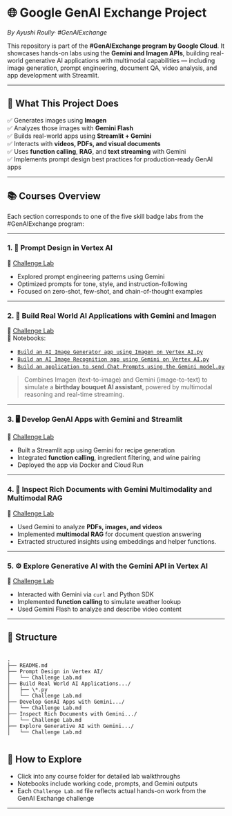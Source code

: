 # 🌐 Google GenAI Exchange Project  
*By Ayushi Roully· #GenAIExchange*

This repository is part of the **#GenAIExchange program by Google Cloud**. It showcases hands-on labs using the **Gemini and Imagen APIs**, building real-world generative AI applications with multimodal capabilities — including image generation, prompt engineering, document QA, video analysis, and app development with Streamlit.

---

## 🚀 What This Project Does

✅ Generates images using **Imagen**  
✅ Analyzes those images with **Gemini Flash**  
✅ Builds real-world apps using **Streamlit + Gemini**  
✅ Interacts with **videos, PDFs, and visual documents**  
✅ Uses **function calling**, **RAG**, and **text streaming** with Gemini  
✅ Implements prompt design best practices for production-ready GenAI apps

---

## 📚 Courses Overview

Each section corresponds to one of the five skill badge labs from the #GenAIExchange program:

---

### 1. 🧠 **Prompt Design in Vertex AI**  
📄 [Challenge Lab](https://github.com/ayushiroully/GENAI_EXCHNAGE/blob/main/Prompt%20Design%20in%20Vertex%20AI/Challenge%20Lab.ipynb)  
- Explored prompt engineering patterns using Gemini
- Optimized prompts for tone, style, and instruction-following
- Focused on zero-shot, few-shot, and chain-of-thought examples

---
### 2. 🌸 **Build Real World AI Applications with Gemini and Imagen**  
📄 [Challenge Lab](https://github.com/ayushiroully/GENAI_EXCHNAGE/blob/main/Build%20Real%20World%20AI%20Applications%20with%20Gemini%20and%20Imagen/Challenge%20Lab.md)  
📜 Notebooks:
- [`Build an AI Image Generator app using Imagen on Vertex AI.py`](https://github.com/ayushiroully/GENAI_EXCHNAGE/blob/main/Build%20Real%20World%20AI%20Applications%20with%20Gemini%20and%20Imagen/Build%20an%20AI%20Image%20Generator%20app%20using%20Imagen%20on%20Vertex%20AI.py)  
- [`Build an AI Image Recognition app using Gemini on Vertex AI.py`](https://github.com/ayushiroully/GENAI_EXCHNAGE/blob/main/Build%20Real%20World%20AI%20Applications%20with%20Gemini%20and%20Imagen/Build%20an%20AI%20Image%20Recognition%20app%20using%20Gemini%20on%20Vertex%20AI.py)  
- [`Build an application to send Chat Prompts using the Gemini model.py`](https://github.com/ayushiroully/GENAI_EXCHNAGE/blob/main/Build%20Real%20World%20AI%20Applications%20with%20Gemini%20and%20Imagen/Build%20an%20application%20to%20send%20Chat%20Prompts%20using%20the%20Gemini%20model.py)  

> Combines Imagen (text-to-image) and Gemini (image-to-text) to simulate a **birthday bouquet AI assistant**, powered by multimodal reasoning and real-time streaming.

---

### 3. 🖥️ **Develop GenAI Apps with Gemini and Streamlit**  
📄 [Challenge Lab](https://github.com/ayushiroully/GENAI_EXCHNAGE/blob/main/Develop%20GenAI%20Apps%20with%20Gemini%20and%20Streamlit/Challenge%20Lab.md)  
- Built a Streamlit app using Gemini for recipe generation
- Integrated **function calling**, ingredient filtering, and wine pairing
- Deployed the app via Docker and Cloud Run

---

### 4. 📑 **Inspect Rich Documents with Gemini Multimodality and Multimodal RAG**  
📄 [Challenge Lab](https://github.com/ayushiroully/GENAI_EXCHNAGE/blob/main/Inspect%20Rich%20Documents%20with%20Gemini%20Multimodality%20and%20Multimodal%20RAG/Challenge%20Lab.md)  
- Used Gemini to analyze **PDFs, images, and videos**
- Implemented **multimodal RAG** for document question answering
- Extracted structured insights using embeddings and helper functions.

---

### 5. ⚙️ **Explore Generative AI with the Gemini API in Vertex AI**  
📄 [Challenge Lab](https://github.com/ayushiroully/GENAI_EXCHNAGE/blob/main/Explore%20Generative%20AI%20with%20the%20Gemini%20API%20in%20Vertex%20AI/Challenge%20Lab.md)  
- Interacted with Gemini via `curl` and Python SDK
- Implemented **function calling** to simulate weather lookup
- Used Gemini Flash to analyze and describe video content

---

## 🧩 Structure

```

.
├── README.md
├── Prompt Design in Vertex AI/
│   └── Challenge Lab.md
├── Build Real World AI Applications.../
│   ├── \*.py
│   └── Challenge Lab.md
├── Develop GenAI Apps with Gemini.../
│   └── Challenge Lab.md
├── Inspect Rich Documents with Gemini.../
│   └── Challenge Lab.md
├── Explore Generative AI with Gemini.../
│   └── Challenge Lab.md


```

## 📌 How to Explore

- Click into any course folder for detailed lab walkthroughs
- Notebooks include working code, prompts, and Gemini outputs
- Each `Challenge Lab.md` file reflects actual hands-on work from the GenAI Exchange challenge

---

